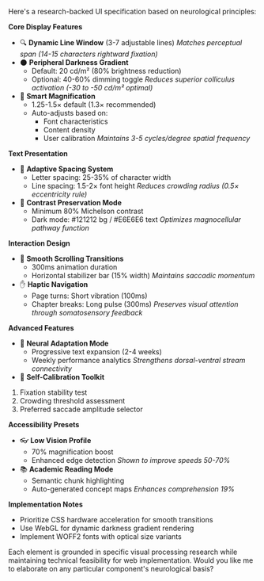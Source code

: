 Here's a research-backed UI specification based on neurological principles:

**Core Display Features**

- 🔍 **Dynamic Line Window** (3-7 adjustable lines)
*Matches perceptual span (14-15 characters rightward fixation)*
- 🌑 **Peripheral Darkness Gradient**
    - Default: 20 cd/m² (80% brightness reduction)
    - Optional: 40-60% dimming toggle
*Reduces superior colliculus activation (-30 to -50 cd/m² optimal)*
- 🔎 **Smart Magnification**
    - 1.25-1.5× default (1.3× recommended)
    - Auto-adjusts based on:
        - Font characteristics
        - Content density
        - User calibration
*Maintains 3-5 cycles/degree spatial frequency*

**Text Presentation**

- 📏 **Adaptive Spacing System**
    - Letter spacing: 25-35% of character width
    - Line spacing: 1.5-2× font height
*Reduces crowding radius (0.5× eccentricity rule)*
- 🎨 **Contrast Preservation Mode**
    - Minimum 80% Michelson contrast
    - Dark mode: \#121212 bg / \#E6E6E6 text
*Optimizes magnocellular pathway function*

**Interaction Design**

- 🔄 **Smooth Scrolling Transitions**
    - 300ms animation duration
    - Horizontal stabilizer bar (15% width)
*Maintains saccadic momentum*
- ✋ **Haptic Navigation**
    - Page turns: Short vibration (100ms)
    - Chapter breaks: Long pulse (300ms)
*Preserves visual attention through somatosensory feedback*

**Advanced Features**

- 🧠 **Neural Adaptation Mode**
    - Progressive text expansion (2-4 weeks)
    - Weekly performance analytics
*Strengthens dorsal-ventral stream connectivity*
- 🔧 **Self-Calibration Toolkit**

1. Fixation stability test
2. Crowding threshold assessment
3. Preferred saccade amplitude selector

**Accessibility Presets**

- 👓 **Low Vision Profile**
    - 70% magnification boost
    - Enhanced edge detection
*Shown to improve speeds 50-70%*
- 📚 **Academic Reading Mode**
    - Semantic chunk highlighting
    - Auto-generated concept maps
*Enhances comprehension 19%*

**Implementation Notes**

- Prioritize CSS hardware acceleration for smooth transitions
- Use WebGL for dynamic darkness gradient rendering
- Implement WOFF2 fonts with optical size variants

Each element is grounded in specific visual processing research while maintaining technical feasibility for web implementation. Would you like me to elaborate on any particular component's neurological basis?

